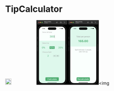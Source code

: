 # TipCalculator

<img src="https://github.com/esahin99/TipCalculator/blob/main/img/tip.gif" width="20%" height="20%"/><img src="https://github.com/esahin99/TipCalculator/blob/main/img/img1.png" width=20% height=20%><img src="https://github.com/esahin99/TipCalculator/blob/main/img/img2.png" width=20% height=20%><img 
